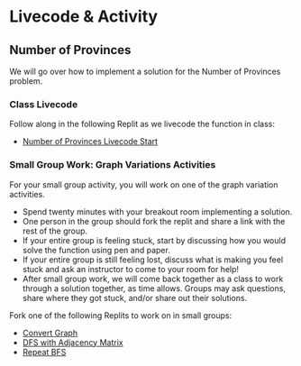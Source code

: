 # Livecode & Activity

## Number of Provinces

We will go over how to implement a solution for the Number of Provinces problem.

### Class Livecode

Follow along in the following Replit as we livecode the function in class: 
* [Number of Provinces Livecode Start](https://replit.com/@adadev/Number-of-Provinces-Livecode-Start)
<!--
* [C19 Number of Provinces Livecode Solution](#)
-->

### Small Group Work: Graph Variations Activities

For your small group activity,  you will work on one of the graph variation activities.

- Spend twenty minutes with your breakout room implementing a solution. 
- One person in the group should fork the replit and share a link with the rest of the group.
- If your entire group is feeling stuck, start by discussing how you would solve the function using pen and paper.
- If your entire group is still feeling lost, discuss what is making you feel stuck and ask an instructor to come to your room for help!
- After small group work, we will come back together as a class to work through a solution together, as time allows. Groups may ask questions, share where they got stuck, and/or share out their solutions.

Fork one of the following Replits to work on in small groups: 
* [Convert Graph](https://replit.com/@adadev/Convert-Graph-Activity)
* [DFS with Adjacency Matrix](https://replit.com/@adadev/dfs-with-adjacency-matrix)
* [Repeat BFS](https://replit.com/@adadev/Repeat-BFS-Activity)

<!--
Solution:
* [C19 Small Group Solution](#)
-->
